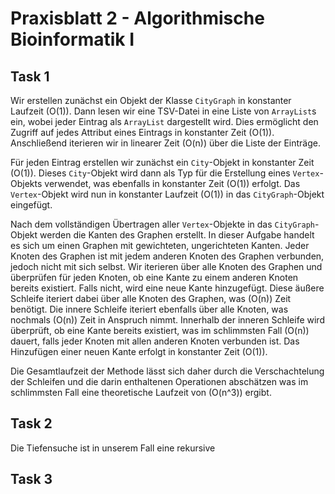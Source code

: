 # Praxisblatt 2 - Algorithmische Bioinformatik I
## Task 1
Wir erstellen zunächst ein Objekt der Klasse `CityGraph` in konstanter Laufzeit \(O(1)\). Dann lesen wir eine TSV-Datei in eine Liste von `ArrayList`s ein, wobei jeder Eintrag als `ArrayList` dargestellt wird. Dies ermöglicht den Zugriff auf jedes Attribut eines Eintrags in konstanter Zeit \(O(1)\). Anschließend iterieren wir in linearer Zeit \(O(n)\) über die Liste der Einträge.

Für jeden Eintrag erstellen wir zunächst ein `City`-Objekt in konstanter Zeit \(O(1)\). Dieses `City`-Objekt wird dann als Typ für die Erstellung eines `Vertex`-Objekts verwendet, was ebenfalls in konstanter Zeit \(O(1)\) erfolgt. Das `Vertex`-Objekt wird nun in konstanter Laufzeit \(O(1)\) in das `CityGraph`-Objekt eingefügt.

Nach dem vollständigen Übertragen aller `Vertex`-Objekte in das `CityGraph`-Objekt werden die Kanten des Graphen erstellt. In dieser Aufgabe handelt es sich um einen Graphen mit gewichteten, ungerichteten Kanten. Jeder Knoten des Graphen ist mit jedem anderen Knoten des Graphen verbunden, jedoch nicht mit sich selbst.  Wir iterieren über alle Knoten des Graphen und überprüfen für jeden Knoten, ob eine Kante zu einem anderen Knoten bereits existiert. Falls nicht, wird eine neue Kante hinzugefügt. Diese äußere Schleife iteriert dabei über alle Knoten des Graphen, was \(O(n)\) Zeit benötigt. Die innere Schleife iteriert ebenfalls über alle Knoten, was nochmals \(O(n)\) Zeit in Anspruch nimmt. Innerhalb der inneren Schleife wird überprüft, ob eine Kante bereits existiert, was im schlimmsten Fall \(O(n)\) dauert, falls jeder Knoten mit allen anderen Knoten verbunden ist. Das Hinzufügen einer neuen Kante erfolgt in konstanter Zeit \(O(1)\).

Die Gesamtlaufzeit der Methode lässt sich daher durch die Verschachtelung der Schleifen und die darin enthaltenen Operationen abschätzen was im schlimmsten Fall eine theoretische Laufzeit von \(O(n^3)\) ergibt.

## Task 2
Die Tiefensuche ist in unserem Fall eine rekursive
## Task 3

